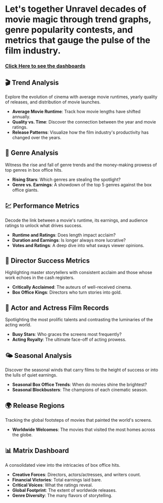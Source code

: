 # Let's together Unravel decades of movie magic through trend graphs, genre popularity contests, and metrics that gauge the pulse of the film industry.
### [Click Here to see the dashboards](https://github.com/Pramita0410/Power-BI/blob/main/Food%20Inspection%20Data%20Analysis/Food%20Inspection%20PowerBI%20dashboard.pdf)


## 🎬 Trend Analysis
Explore the evolution of cinema with average movie runtimes, yearly quality of releases, and distribution of movie launches.

- **Average Movie Runtime**: Track how movie lengths have shifted annually.
- **Quality vs. Time**: Discover the connection between the year and movie ratings.
- **Release Patterns**: Visualize how the film industry's productivity has changed over the years.

## 🌟 Genre Analysis
Witness the rise and fall of genre trends and the money-making prowess of top genres in box office hits.

- **Rising Stars**: Which genres are stealing the spotlight?
- **Genre vs. Earnings**: A showdown of the top 5 genres against the box office giants.

## 💹 Performance Metrics
Decode the link between a movie's runtime, its earnings, and audience ratings to unlock what drives success.

- **Runtime and Ratings**: Does length impact acclaim?
- **Duration and Earnings**: Is longer always more lucrative?
- **Votes and Ratings**: A deep dive into what sways viewer opinions.

## 🎥 Director Success Metrics
Highlighting master storytellers with consistent acclaim and those whose work echoes in the cash registers.

- **Critically Acclaimed**: The auteurs of well-received cinema.
- **Box Office Kings**: Directors who turn stories into gold.

## 🌟 Actor and Actress Film Records
Spotlighting the most prolific talents and contrasting the luminaries of the acting world.

- **Busy Stars**: Who graces the screens most frequently?
- **Acting Royalty**: The ultimate face-off of acting prowess.

## 🌤 Seasonal Analysis
Discover the seasonal winds that carry films to the height of success or into the lulls of quiet earnings.

- **Seasonal Box Office Trends**: When do movies shine the brightest?
- **Seasonal Blockbusters**: The champions of each cinematic season.

## 🌍 Release Regions
Tracking the global footsteps of movies that painted the world's screens.

- **Worldwide Welcomes**: The movies that visited the most homes across the globe.

## 📊 Matrix Dashboard
A consolidated view into the intricacies of box office hits.

- **Creative Forces**: Directors, actors/actresses, and writers count.
- **Financial Victories**: Total earnings laid bare.
- **Critical Voices**: What the ratings reveal.
- **Global Footprint**: The extent of worldwide releases.
- **Genre Diversity**: The many flavors of storytelling.
